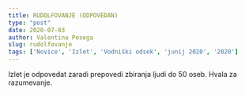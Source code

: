 ```yaml
---
title: RUDOLFOVANJE (ODPOVEDAN)
type: "post"
date: 2020-07-03
author: Valentina Posega
slug: rudolfovanje
tags: ['Novice', 'Izlet', 'Vodniški odsek', 'junij 2020', '2020']
---
```


Izlet je odpovedat zaradi prepovedi zbiranja ljudi do 50 oseb. Hvala za razumevanje.